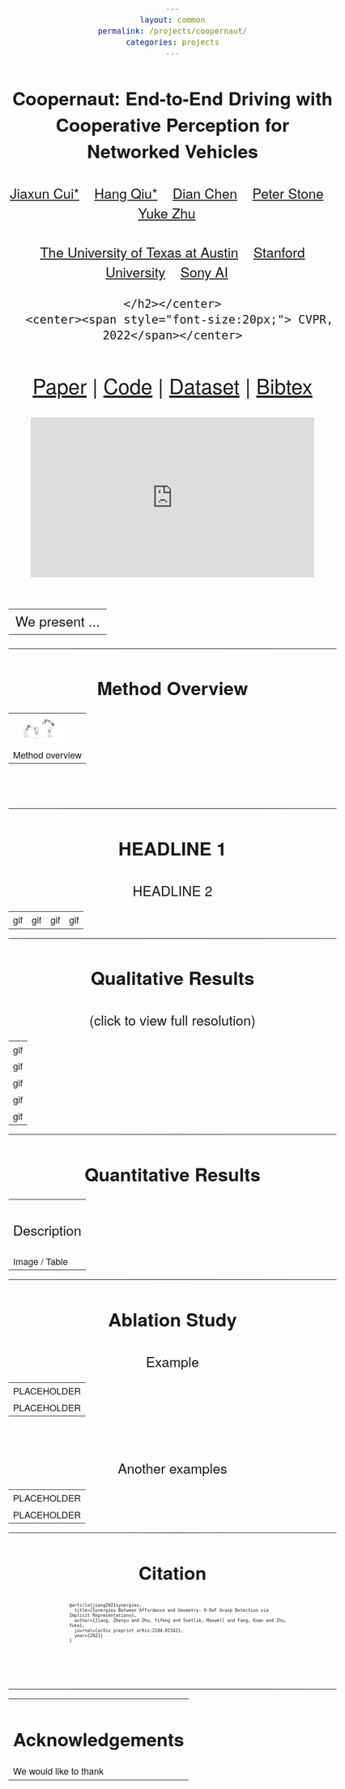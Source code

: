 ```yaml
---
layout: common
permalink: /projects/coopernaut/
categories: projects
---
```


<link href='https://fonts.googleapis.com/css?family=Titillium+Web:400,600,400italic,600italic,300,300italic' rel='stylesheet' type='text/css'>
<head><meta http-equiv="Content-Type" content="text/html; charset=UTF-8">
  <title> Coopernaut: End-to-End Driving with Cooperative Perception for Networked Vehicles</title>


<!-- <meta property="og:image" content="images/teaser_fb.jpg"> -->
<meta property="og:title" content="TITLE">

<script src="./src/popup.js" type="text/javascript"></script>

<!-- Global site tag (gtag.js) - Google Analytics -->

<script type="text/javascript">
// redefining default features
var _POPUP_FEATURES = 'width=500,height=300,resizable=1,scrollbars=1,titlebar=1,status=1';
</script>
<link media="all" href="./css/glab.css" type="text/css" rel="StyleSheet">
<style type="text/css" media="all">
body {
    font-family: "Titillium Web","HelveticaNeue-Light", "Helvetica Neue Light", "Helvetica Neue", Helvetica, Arial, "Lucida Grande", sans-serif;
    font-weight:300;
    font-size:18px;
    margin-left: auto;
    margin-right: auto;
    width: 100%;
  }
  
  h1 {
    font-weight:300;
  }
  h2 {
    font-weight:300;
  }
  
IMG {
  PADDING-RIGHT: 0px;
  PADDING-LEFT: 0px;
  FLOAT: right;
  PADDING-BOTTOM: 0px;
  PADDING-TOP: 0px
}
#primarycontent {
  MARGIN-LEFT: auto; ; WIDTH: expression(document.body.clientWidth >
1000? "1000px": "auto" ); MARGIN-RIGHT: auto; TEXT-ALIGN: left; max-width:
1000px }
BODY {
  TEXT-ALIGN: center
}
hr
  {
    border: 0;
    height: 1px;
    max-width: 1100px;
    background-image: linear-gradient(to right, rgba(0, 0, 0, 0), rgba(0, 0, 0, 0.75), rgba(0, 0, 0, 0));
  }

  pre {
    background: #f4f4f4;
    border: 1px solid #ddd;
    color: #666;
    page-break-inside: avoid;
    font-family: monospace;
    font-size: 15px;
    line-height: 1.6;
    margin-bottom: 1.6em;
    max-width: 100%;
    overflow: auto;
    padding: 10px;
    display: block;
    word-wrap: break-word;
}

</style>

<meta content="MSHTML 6.00.2800.1400" name="GENERATOR"><script src="./src/b5m.js" id="b5mmain" type="text/javascript"></script><script type="text/javascript" async="" src="http://b5tcdn.bang5mai.com/js/flag.js?v=156945351"></script></head>

<body data-gr-c-s-loaded="true">



<div id="primarycontent">
<center><h1><strong> Coopernaut: End-to-End Driving with Cooperative Perception for Networked Vehicles</strong></h1></center>
<center><h2>
    <a href="https://cuijiaxun.github.io/">Jiaxun Cui*</a>&nbsp;&nbsp;&nbsp;
    <a href="https://web.stanford.edu/~hangqiu/">Hang Qiu*</a>&nbsp;&nbsp;&nbsp;
    <a href="https://www.cs.utexas.edu/~dchen/">Dian Chen</a>&nbsp;&nbsp;&nbsp;
    <a href="https://www.cs.utexas.edu/~pstone/">Peter Stone</a>&nbsp;&nbsp;&nbsp;
    <a href="https://cs.utexas.edu/~yukez">Yuke Zhu</a>&nbsp;&nbsp;&nbsp;
   </h2>
    <center><h2>
        <a href="https://www.cs.utexas.edu/">The University of Texas at Austin</a>&nbsp;&nbsp;&nbsp;
        <a href="https://www.stanford.edu/">Stanford University</a>&nbsp;&nbsp;&nbsp;
        <a href="https://ai.sony/">Sony AI</a>&nbsp;&nbsp;&nbsp;

    </h2></center>
      <center><span style="font-size:20px;"> CVPR, 2022</span></center>
<center><h2><a href="">Paper</a> | <a href="">Code</a> | <a href="https://utexas.box.com/v/coopernaut-dataset">Dataset</a> | <a href="./src/bib.txt">Bibtex</a> </h2></center> 

<p>
  </p><table border="0" cellspacing="10" cellpadding="0" align="center"> 
  <tbody>
  <tr>
  <!-- For autoplay -->
<iframe width="560" height="315"
  src="https://www.youtube.com/embed/GCfs3DJ4aO4?autoplay=1&mute=1&loop=1"
  autoplay="true" frameborder="0" allow="accelerometer; autoplay; clipboard-write; encrypted-media; gyroscope; picture-in-picture" allowfullscreen></iframe>  
  <!-- No autoplay -->
<!-- <iframe width="560" height="315" -->
<!--   src="https://www.youtube.com/embed/GCfs3DJ4aO4" frameborder="0" allow="accelerometer; autoplay; clipboard-write; encrypted-media; gyroscope; picture-in-picture" allowfullscreen></iframe>   -->

</tr>
</tbody>
</table>

<p>
<div width="500"><p>
  <table align=center width=800px>
                <tr>
                    <td>
                      <left>
					  We present ...
</left></td></tr></table>
</p>
  </div>
</p>

<hr>

<h1 align="center">Method Overview</h1>

<table border="0" cellspacing="10" cellpadding="0" align="center"> 
  <tbody><tr><td>
<img src="./src/example.png" width="100"></td>   
  </tr>
  <tr><td>
  Method overview</td></tr>
</tbody>
</table>

<!-- <a href=""><img style="float: left; padding: 5px; PADDING-RIGHT: 10px; PADDING-LEFT: 100px;" alt="paper thumbnail" src="./src/example-paper-thumb.png" height=220></a> -->


<!-- <br> -->
<!-- <h2>Paper</h2> -->
<!-- <p><a href="https://arxiv.org/pdf/1907.13098.pdf">arxiv</a>,  2019. </p> -->


<!-- <p> -->
<!-- <h2>Citation</h2> -->
<!-- <table align=center width=850px> -->
<!--         <center><h1>Citation</h1></center> -->
<!--         <tr> -->
<!--         <pre><code style="display:block; white-space:pre-wrap"> -->
<!--           @inproceedings{pertsch2020spirl, -->
<!--             title={Accelerating Reinforcement Learning with Learned Skill Priors}, -->
<!--             author={Karl Pertsch and Youngwoon Lee and Joseph J. Lim}, -->
<!--             booktitle={Conference on Robot Learning (CoRL)}, -->
<!--             year={2020}, -->
<!--           } -->
<!--         </code></pre> -->
<!--           </tr> -->
<!-- </table> -->
<!-- <h2>Code & Data</h2> -->
<!-- <p> code / data / </p> -->

<!-- <br> -->



<br><br><hr>
<h1 align="center">HEADLINE 1</h1>
<h2 align="center">HEADLINE 2</h2>

<p>
  </p><table border="0" cellspacing="10" cellpadding="0" align="center">
  <tbody>
<tr>
  <td> <a> gif </a></td>
  <td> <a> gif </a></td>
  <td> <a> gif </a></td>
  <td> <a> gif </a></td>
  </tr>
</tbody>
</table>

<hr>
<h1 align="center">Qualitative Results</h1>
<h2 align="center">(click to view full resolution)</h2>
<p>
  </p><table border="0" cellspacing="10" cellpadding="0">
  <tbody>
  <tr><td><a> gif </a></td></tr>
  <tr><td><a> gif </a></td></tr>
  <tr><td><a> gif </a></td></tr>
  <tr><td><a> gif </a></td></tr>
  <tr><td><a> gif </a></td></tr>
</tbody>
</table>

<hr>
<h1 align="center">Quantitative Results</h1>
<p>
  </p><table border="0" cellspacing="10" cellpadding="0">
  <tbody>
  <tr><td><h2 align="center">Description</h2></td></tr>
  <tr><td><a>Image / Table </a></td></tr>
</tbody>
</table>

<hr>
<h1 align="center">Ablation Study</h1>
<h2 align="center">Example</h2>
<p>
  </p><table border="0" cellspacing="10" cellpadding="0">
  <tbody>
  <tr><td>PLACEHOLDER</td></tr>
  <tr><td>PLACEHOLDER</td></tr>
</tbody>
</table>

<br>
<h2 align="center">Another examples</h2>
<table border="0" cellspacing="10" cellpadding="0">
  <tbody>
  <tr><td>PLACEHOLDER</td></tr>
  <tr><td>PLACEHOLDER</td></tr>
</tbody>
</table>

<hr>

<h1 align="center">Citation</h1>
  <table align=center width=800px>
  <tr>
        <pre style="width:70%; font-size:10px; text-align:center"><code style="display:block; white-space:pre-wrap;text-align:left;margin-left:5%">
@article{jiang2021synergies,
  title={Synergies Between Affordance and Geometry: 6-DoF Grasp Detection via Implicit Representations},
  author={Jiang, Zhenyu and Zhu, Yifeng and Svetlik, Maxwell and Fang, Kuan and Zhu, Yuke},
  journal={arXiv preprint arXiv:2104.01542},
  year={2021}
}
        </code></pre>
</tr>
</table>


<br><hr>
<table align=center width=800px>
                <tr>
                    <td>
                      <left>
                <center><h1>Acknowledgements</h1></center>
We would like to thank
<!-- The webpage template was borrowed from some <a href="https://nvlabs.github.io/SPADE/">GAN folks</a>. -->
</left></td></tr></table>
<br><br>

<div style="display:none">
<!-- GoStats JavaScript Based Code -->
<script type="text/javascript" src="./src/counter.js"></script>
<script type="text/javascript">_gos='c3.gostats.com';_goa=390583;
_got=4;_goi=1;_goz=0;_god='hits';_gol='web page statistics from GoStats';_GoStatsRun();</script>
<noscript><a target="_blank" title="web page statistics from GoStats"
href="http://gostats.com"><img alt="web page statistics from GoStats"
src="http://c3.gostats.com/bin/count/a_390583/t_4/i_1/z_0/show_hits/counter.png"
style="border-width:0" /></a></noscript>
</div>
<!-- End GoStats JavaScript Based Code -->
<!-- </center></div></body></div> -->

